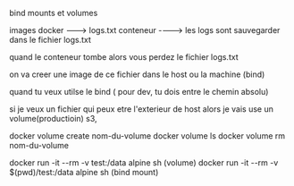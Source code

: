 bind mounts et volumes 

images docker ---> logs.txt
conteneur ----> les logs sont sauvegarder dans le fichier logs.txt

quand le conteneur tombe alors vous perdez le fichier logs.txt


on va creer une image de ce fichier dans le host ou la machine (bind) 

quand tu veux utilse le bind ( pour dev, tu dois entre le chemin absolu)

si je veux un fichier qui peux etre l'exterieur de host alors je vais use un  volume(productioin) s3, 


docker volume create nom-du-volume 
docker volume ls 
docker volume rm nom-du-volume 

docker run -it --rm -v test:/data alpine sh (volume)
docker run -it --rm -v $(pwd)/test:/data alpine sh (bind mount)
